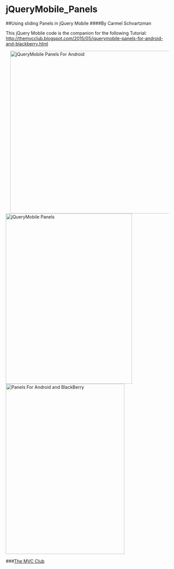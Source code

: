 # jQueryMobile_Panels
##Using sliding Panels in jQuery Mobile
####By Carmel Schvartzman

This jQuery Mobile code is the companion for the following Tutorial:
 http://themvcclub.blogspot.com/2015/05/jquerymobile-panels-for-android-and-blackberry.html

<a href="http://themvcclub.blogspot.com/2015/05/jquerymobile-panels-for-android-and-blackberry.html" imageanchor="1" target="_self" style="margin-left: 1em; margin-right: 1em;">


<img alt="jQueryMobile Panels For Android        " border="0" height="516" src="http://4.bp.blogspot.com/-6MQ9efwuuFA/VVr9SFOjCNI/AAAAAAAAK28/YFNOE_uj13Y/s540/1.png" width="570" />

<img alt="jQueryMobile Panels       " border="0" height="540" src="http://3.bp.blogspot.com/-uFfsfsc1Q84/VVr9SYzk6PI/AAAAAAAAK3M/mvK42NxPkFo/s540/2.png" width="400" />

<img alt="Panels For Android and BlackBerry        " border="0" height="540" src="http://3.bp.blogspot.com/-TxIAppNBpUg/VVr9Ssg7xUI/AAAAAAAAK24/Pp31d-ZQ_7A/s540/3.png" width="376" />

</a>

###<a href="http://themvcclub.blogspot.com/"   target="_new"  >The MVC Club</a>


